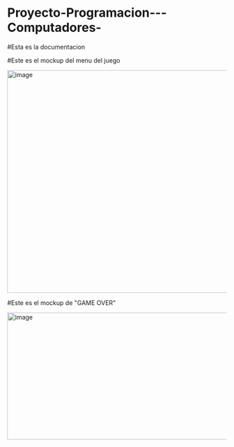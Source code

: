 # Proyecto-Programacion---Computadores-

#Esta es la documentacion


#Este es el mockup del menu del juego

<img width="512" height="512" alt="image" src="https://github.com/user-attachments/assets/b1a4e081-2f05-43c4-adae-318a08300f72" />



#Este es el mockup de "GAME OVER"

<img width="512" height="292" alt="image" src="https://github.com/user-attachments/assets/c10fce59-2f77-4cf3-afbf-8e0ff548e576" />


